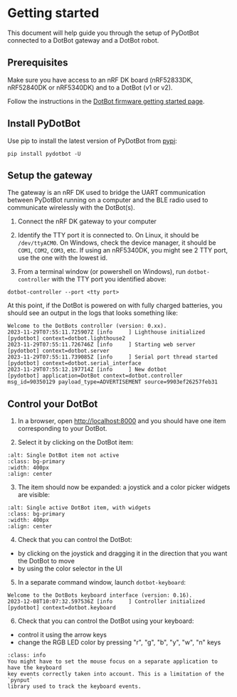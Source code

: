 # Getting started

This document will help guide you through the setup of PyDotBot connected to
a DotBot gateway and a DotBot robot.

## Prerequisites

Make sure you have access to an nRF DK board (nRF52833DK, nRF52840DK or
nRF5340DK) and to a DotBot (v1 or v2).

Follow the instructions in the
[DotBot firmware getting started page][dotbot-firmware-getting-started].

## Install PyDotBot

Use pip to install the latest version of PyDotBot from [pypi][pydotbot-pypi]:

```
pip install pydotbot -U
```

## Setup the gateway

The gateway is an nRF DK used to bridge the UART communication between PyDotBot
running on a computer and the BLE radio used to communicate wirelessly with the
DotBot(s).

1. Connect the nRF DK gateway to your computer

2. Identify the TTY port it is connected to. On Linux, it should be `/dev/ttyACM0`.
  On Windows, check the device manager, it should be `COM1`, `COM2`, `COM3`, etc.
  If using an nRF5340DK, you might see 2 TTY port, use the one with the lowest
  id.

3. From a terminal window (or powershell on Windows), run `dotbot-controller`
  with the TTY port you identified above:

```
dotbot-controller --port <tty port>
```

At this point, if the DotBot is powered on with fully charged batteries, you
should see an output in the logs that looks something like:

```
Welcome to the DotBots controller (version: 0.xx).
2023-11-29T07:55:11.725907Z [info     ] Lighthouse initialized         [pydotbot] context=dotbot.lighthouse2
2023-11-29T07:55:11.726746Z [info     ] Starting web server            [pydotbot] context=dotbot.server
2023-11-29T07:55:11.739085Z [info     ] Serial port thread started     [pydotbot] context=dotbot.serial_interface
2023-11-29T07:55:12.197714Z [info     ] New dotbot                     [pydotbot] application=DotBot context=dotbot.controller msg_id=90350129 payload_type=ADVERTISEMENT source=9903ef26257feb31
```

## Control your DotBot

1. In a browser, open [http://localhost:8000](http://localhost:8000)
and you should have one item corresponding to your DotBot.

2. Select it by clicking on the DotBot item:

```{image} _static/images/pydotbot-ui-activate.png
:alt: Single DotBot item not active
:class: bg-primary
:width: 400px
:align: center
```

3. The item should now be expanded: a joystick and a color picker widgets are
  visible:

```{image} _static/images/pydotbot-ui-active.png
:alt: Single active DotBot item, with widgets
:class: bg-primary
:width: 400px
:align: center
```

4. Check that you can control the DotBot:
  - by clicking on the joystick and dragging it in the direction that you want
    the DotBot to move
  - by using the color selector in the UI

5. In a separate command window, launch `dotbot-keyboard`:
```
Welcome to the DotBots keyboard interface (version: 0.16).
2023-12-08T10:07:32.597536Z [info     ] Controller initialized         [pydotbot] context=dotbot.keyboard
```

6. Check that you can control the DotBot using your keyboard:
  - control it using the arrow keys
  - change the RGB LED color by pressing "r", "g", "b", "y", "w", "n" keys
```{admonition} Note
:class: info
You might have to set the mouse focus on a separate application to have the keyboard
key events correctly taken into account. This is a limitation of the `pynput`
library used to track the keyboard events.
```

[dotbot-firmware-getting-started]: https://dotbot-firmware.readthedocs.io/en/latest/getting_started.html
[pydotbot-pypi]: https://pypi.org/project/pydotbot/
